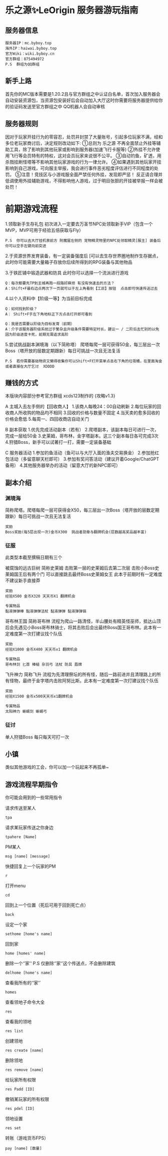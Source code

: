 # 乐之源✨LeOrigin 服务器游玩指南

## 服务器信息
```
服务器IP：mc.byboy.top
海外IP：haiwai.byboy.top
官方Wiki：wiki.byboy.cn
官方群组：875494972
P.S  群组为QQ群组
```
## 新手上路
首先你的MC版本需要是1.20.2且与官方群组之中认证白名单，首次加入服务器会自动安装资源包，当资源包安装好后会自动加入大厅这时你需要将服务器提供给你的验证码发送至官方群组之中   QQ机器人会自动审核

## 服务器规则
因对于玩家开挂行为的零容忍，处罚并封禁了大量账号，引起多位玩家不满，经和多位老玩家商讨后，决定规则改动如下:
①总则为 乐之源 不再全面禁止外挂等辅助工具，除了影响到其他玩家或影响到服务器(加速飞行卡服等)
②外挂不允许使用飞行等会员特有的特权，这对会员玩家来说很不公平。
③自动钓鱼，矿透，用杀戮挂刷怪塔等不影响其他玩家游戏的行为一律允许。
④如果遇到其他玩家开挂影响到自己游戏，可向服主举报，我会进行事件恶劣程度评估进行不同程度的处罚。
⑤注意！竞技区与小游戏服全面严禁任何外挂，发现即严惩！
反正请合理并低调使用外挂辅助游戏，不得影响他人游戏，过于明目张胆的开挂被举报一样会被处罚！

# 前期游戏流程
1.领取新手生存礼包  初次进入一定要去万圣节NPC处领取新手VIP（包含一个MVP，MVP可用于经验五倍获取与Fly）
```
P.S  你可以去大厅挂机泉前方 附魔屋左侧的 宠物精灵物里的NPC处领取精灵[服主] 装备后你可以空手左键向前突进
```
2.于资源世界发育装备，有一定装备强度后 [可以去生存世界圈地制作生存据点，此时你可能需要大量箱子存放你后续所得到的RPG装备与其他物品

3.于铁匠铺中锻造武器和防具 此时你可以选择一个流派进行游戏
```
Q：每次都要先TP到主城再跑一段路好麻烦 有没有快速去的方法？
A：Shift+F最右边点两次下一页就可以于左上角看到【工匠】按钮  点击即可快速传送过去
```

4.以个人资料中【阶级一等】为当前目标完成 
```
Q：如何找到阶级？
A： Shift+F于左下角地标正下方点击打开即可看到
```

```
Q：我是否需要以阶级为目标发育（前期）
A：介于该服务器阶级系统过于繁杂且升级条件需要特定时长，建议一 / 二阶后去忙别的以免因为阶级进度卡死，前期无需追求高阶
```

5.尝试挑战副本渊境海（以下简称塔）
爬塔每爬一层可获得50金，每三层出一次Boss（塔开放的层数定期跟新）每日可挑战一次且无法复活

```
P.S  若你需要基础物资又懒得收集你可以Shift+F打开菜单点击右下角的垃圾桶，在里面淘金或者直接在大厅乞讨  XDDDD
```

## 赚钱的方式

本版块内容部分参考官方群组 xcds123制作的 {攻略v1.3}

A 主城入去左手侧的【回收商人】
    1.该商人每晚24：00自动刷新
    2.每位玩家的回收商人所收购的物品均不相同
    3.回收的价格与数量不固定
    4.当天卖的愈多回收的价格会愈低
    5.每周一、四回收商店自动关门

B 副本获取
    1.优先完成活动副本（若有）
    2.爬塔副本，该副本每日可进行一次，完成一层给50金
    3.史莱姆，哥布林，金字塔副本。这三个副本每日各可完成3次
    4.狩猎Boss，新手可以试著打一打，需要一定装备基础

C 服务器活动
    1.参加钓鱼活动（鱼可以与大厅入面的渔夫交易换金）
    2.参加抢红包活动（多留意聊天栏即可）
    3.参加有奖问答活动（建议开着Google/ChatGPT备用）
    4.其他服务器举办的活动（留意大厅的新NPC即可）

## 副本介绍
### 渊境海 
简称爬塔。爬塔每爬一层可获得金X50，每三层出一次Boss（塔开放的层数定期跟新）每日可挑战一次且无法复活
```
奖励
Boss奖励(每5层出现一次)金币X300  挑战者勋章与翻牌机会(层数越高奖品越丰富)
```
### 征服
此类型本截至撰稿日期有三个

被腐蚀的远古巨树
简称史莱姆 击败第一层的史莱姆后去第二次层 击败小Boss史莱姆国王后有两个门 可以直接跳去最终Boss史莱姆女王 此本于前期时有一定难度 不建议新手直接莽
```
奖励
经验X500 金币X320 天天币X1 翻牌机会

专属物品
黏液弾弾棒 黏液弾弾法杖 黏液弾弾 黏液弹弹镐
```

哥布林王国
简称哥布林  流程为爬山一路清怪，半山腰处有精英怪巫师，抵达山顶后会先遇见小Boss哥布林骑士，将其击败后会出最终Boss国王哥布林。此本有一定难度第一次打建议找个队伍
```
奖励
经验X1000 金币X400 天天币x1 翻牌机会

专属物品
哥布林剑 匕首 棒槌 杂羽弓 法杖 防具 眉牌
```

飞升神力
简称飞升 流程为先清理祭坛的所有怪，随后一路前进并且清理路上的所有怪物，最终于金字塔内击败阿努比斯。此本有一定难度第一次打建议找个队伍
```
奖励
经验X1500 金币x500天天币x1翻牌机会

专属物品
太阳神力 蜥蜴剑 蜥蜴弓
```

### 征讨
单人狩猎Boss  每只每天可打一次


## 小镇
类似其他游戏的工会，你可以加一个玩起来不再孤单~



## 游戏流程早期指令
你可能会用到的一些常用指令

请求传送至某人
```
tpa
```

请求某玩家传送之你身边
```
tpahere [Name]
```

PM某人
```
msg [name] [message]
```

快捷回复上一个玩家的PM
```
r
```

打开menu
```
cd
```

回到上一个位置（死后可用于回到死亡点）
```
back
```

设定一个家
```
sethome [home's name]
```

回到家
```
home [homes' name]
```

删除一个‘’家’‘             P.S 仅删除‘’家‘’这个传送点，不会删除建筑
```
delhome [home's name]
```

查看我所有的‘’家‘’
```
homes
```

查看领地子命令大全
```
res
```

查看我的领地
```
res list
```

创建领地
```
res create [name]
```

删除领地
```
res remove [name]
```

给玩家所有权限
```
res Padd [ID]
```

撤销某玩家的所有权限
```
res pdel [ID]
```

领地设置
```
res set
```

转账（游戏货币FPS）
```
pay [name] [数量]
```
